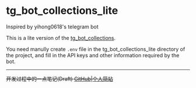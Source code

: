 # tg_bot_collections_lite

Inspired by yihong0618's telegram bot

This is a lite version of the [tg_bot_collections](https://github.com/yihong0618/tg_bot_collections).

You need manully create `.env` file in the tg_bot_collections_lite directory of the project, and fill in the API keys and other information required by the bot.

---

~~开发过程中的一点笔记(Draft)
[GitHub](https://github.com/alterxyz/thewebs/blob/main/main/_posts/2024-05-14-draft-tg-bot-ai.md)|[个人简站](https://youropen.xyz/2024/05/14/draft-tg-bot-ai)~~
